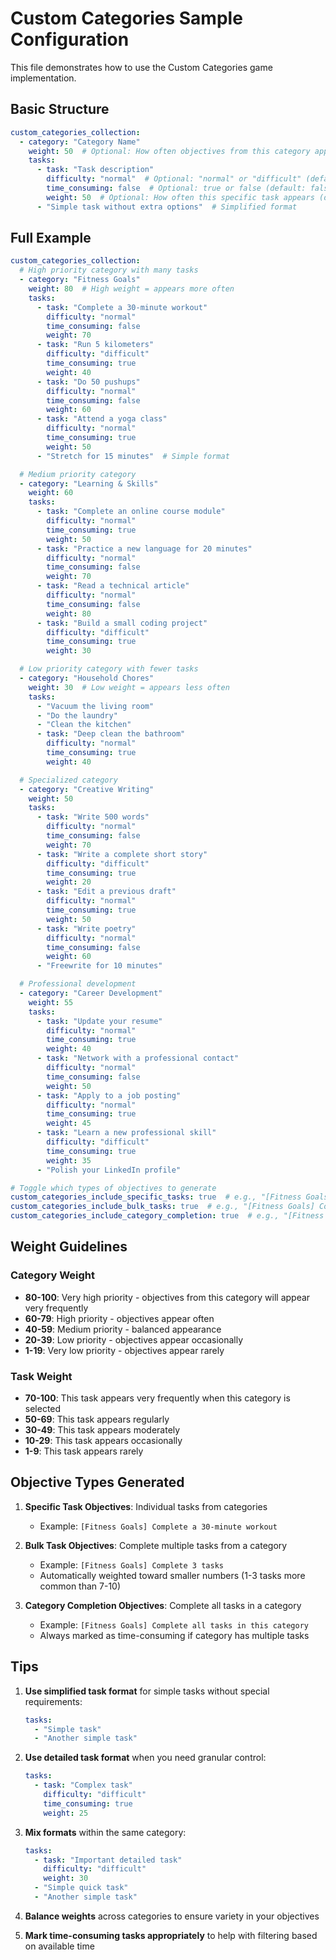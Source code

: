 # Custom Categories Sample Configuration

This file demonstrates how to use the Custom Categories game implementation.

## Basic Structure

```yaml
custom_categories_collection:
  - category: "Category Name"
    weight: 50  # Optional: How often objectives from this category appear (default: 50)
    tasks:
      - task: "Task description"
        difficulty: "normal"  # Optional: "normal" or "difficult" (default: "normal")
        time_consuming: false  # Optional: true or false (default: false)
        weight: 50  # Optional: How often this specific task appears (default: 50)
      - "Simple task without extra options"  # Simplified format
```

## Full Example

```yaml
custom_categories_collection:
  # High priority category with many tasks
  - category: "Fitness Goals"
    weight: 80  # High weight = appears more often
    tasks:
      - task: "Complete a 30-minute workout"
        difficulty: "normal"
        time_consuming: false
        weight: 70
      - task: "Run 5 kilometers"
        difficulty: "difficult"
        time_consuming: true
        weight: 40
      - task: "Do 50 pushups"
        difficulty: "normal"
        time_consuming: false
        weight: 60
      - task: "Attend a yoga class"
        difficulty: "normal"
        time_consuming: true
        weight: 50
      - "Stretch for 15 minutes"  # Simple format

  # Medium priority category
  - category: "Learning & Skills"
    weight: 60
    tasks:
      - task: "Complete an online course module"
        difficulty: "normal"
        time_consuming: true
        weight: 50
      - task: "Practice a new language for 20 minutes"
        difficulty: "normal"
        time_consuming: false
        weight: 70
      - task: "Read a technical article"
        difficulty: "normal"
        time_consuming: false
        weight: 80
      - task: "Build a small coding project"
        difficulty: "difficult"
        time_consuming: true
        weight: 30

  # Low priority category with fewer tasks
  - category: "Household Chores"
    weight: 30  # Low weight = appears less often
    tasks:
      - "Vacuum the living room"
      - "Do the laundry"
      - "Clean the kitchen"
      - task: "Deep clean the bathroom"
        difficulty: "normal"
        time_consuming: true
        weight: 40

  # Specialized category
  - category: "Creative Writing"
    weight: 50
    tasks:
      - task: "Write 500 words"
        difficulty: "normal"
        time_consuming: false
        weight: 70
      - task: "Write a complete short story"
        difficulty: "difficult"
        time_consuming: true
        weight: 20
      - task: "Edit a previous draft"
        difficulty: "normal"
        time_consuming: true
        weight: 50
      - task: "Write poetry"
        difficulty: "normal"
        time_consuming: false
        weight: 60
      - "Freewrite for 10 minutes"

  # Professional development
  - category: "Career Development"
    weight: 55
    tasks:
      - task: "Update your resume"
        difficulty: "normal"
        time_consuming: true
        weight: 40
      - task: "Network with a professional contact"
        difficulty: "normal"
        time_consuming: false
        weight: 50
      - task: "Apply to a job posting"
        difficulty: "normal"
        time_consuming: true
        weight: 45
      - task: "Learn a new professional skill"
        difficulty: "difficult"
        time_consuming: true
        weight: 35
      - "Polish your LinkedIn profile"

# Toggle which types of objectives to generate
custom_categories_include_specific_tasks: true  # e.g., "[Fitness Goals] Complete a 30-minute workout"
custom_categories_include_bulk_tasks: true  # e.g., "[Fitness Goals] Complete 3 tasks"
custom_categories_include_category_completion: true  # e.g., "[Fitness Goals] Complete all tasks in this category"
```

## Weight Guidelines

### Category Weight
- **80-100**: Very high priority - objectives from this category will appear very frequently
- **60-79**: High priority - objectives appear often
- **40-59**: Medium priority - balanced appearance
- **20-39**: Low priority - objectives appear occasionally
- **1-19**: Very low priority - objectives appear rarely

### Task Weight
- **70-100**: This task appears very frequently when this category is selected
- **50-69**: This task appears regularly
- **30-49**: This task appears moderately
- **10-29**: This task appears occasionally
- **1-9**: This task appears rarely

## Objective Types Generated

1. **Specific Task Objectives**: Individual tasks from categories
   - Example: `[Fitness Goals] Complete a 30-minute workout`

2. **Bulk Task Objectives**: Complete multiple tasks from a category
   - Example: `[Fitness Goals] Complete 3 tasks`
   - Automatically weighted toward smaller numbers (1-3 tasks more common than 7-10)

3. **Category Completion Objectives**: Complete all tasks in a category
   - Example: `[Fitness Goals] Complete all tasks in this category`
   - Always marked as time-consuming if category has multiple tasks

## Tips

1. **Use simplified task format** for simple tasks without special requirements:
   ```yaml
   tasks:
     - "Simple task"
     - "Another simple task"
   ```

2. **Use detailed task format** when you need granular control:
   ```yaml
   tasks:
     - task: "Complex task"
       difficulty: "difficult"
       time_consuming: true
       weight: 25
   ```

3. **Mix formats** within the same category:
   ```yaml
   tasks:
     - task: "Important detailed task"
       difficulty: "difficult"
       weight: 30
     - "Simple quick task"
     - "Another simple task"
   ```

4. **Balance weights** across categories to ensure variety in your objectives

5. **Mark time-consuming tasks appropriately** to help with filtering based on available time
